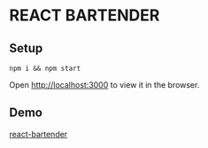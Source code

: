 # REACT BARTENDER

## Setup
 
 ```
 npm i && npm start
 ```

Open [http://localhost:3000](http://localhost:3000) to view it in the browser.

## Demo 

[react-bartender](https://saravanan-selvaraju.github.io/react-bartender/)

